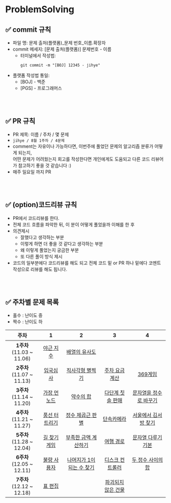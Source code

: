 # ProblemSolving

## ✅ commit 규칙
- 파일 명: 문제 출처(플랫폼)_문제 번호_이름.확장자
- commit 메세지: [문제 출처(플랫폼)] 문제번호 - 이름
    - 터미널에서 작성법: 
        ```
        git commit -m "[BOJ] 12345 - jihye"
        ```
- 플랫폼 작성법 통일: 
  * [BOJ] - 백준 
  * [PGS] - 프로그래머스

<br />
<br />

## ✅ PR 규칙

- PR 제목: 이름 / 주차 / 몇 문제
-  ```jihye / 8월 1주차 / 4문제 ```
-  comment는 자유이나 가능하다면, 이번주에 풀었던 문제의 알고리즘 분류가 어떻게 되는지, <br> 어떤 문제가 어려웠는지 회고를 작성한다면 개인에게도 도움되고 다른 코드 리뷰어가 참고하기 좋을 것 같습니다 :)
- 매주 일요일 까지 PR

<br />
<br />

## ✅ (option)코드리뷰 규칙

- PR에서 코드리뷰를 한다.
- 전체 코드 흐름을 파악한 뒤, 이 분이 어떻게 풀었을까 이해를 한 후 
- 의견제시
  -   잘했다고 생각하는 부분
  -   이렇게 하면 더 좋을 것 같다고 생각하는 부분
  -   왜 이렇게 풀었는지 궁금한 부분
  -   또 다른 풀이 방식 제시
- 코드의 일부분에다 코드리뷰를 해도 되고 전체 코드 밑 or PR 하나 밑에다 코멘트 작성으로 리뷰를 해도 됩니다.

<br />
<br />

## ✅ 주차별 문제 목록
- 홀수 : 난이도 중
- 짝수 : 난이도 하

|주차|1|2|3|4|
|:---:|:---:|:---:|:---:|:---:|
|**1주차**<br> (11.03 ~ 11.06)|[야근 지수](https://school.programmers.co.kr/learn/courses/30/lessons/12927)|[배열의 유사도](https://school.programmers.co.kr/learn/courses/30/lessons/120903)||
|**2주차**<br> (11.07 ~ 11.13)|[입국심사](https://school.programmers.co.kr/learn/courses/30/lessons/43238)|[직사각형 별찍기](https://school.programmers.co.kr/learn/courses/30/lessons/12969)|[주차 요금 계산](https://school.programmers.co.kr/learn/courses/30/lessons/92341)|[369게임](https://school.programmers.co.kr/learn/courses/30/lessons/120891)|
|**3주차**<br> (11.14 ~ 11.20)|[가장 먼 노드](https://school.programmers.co.kr/learn/courses/30/lessons/49189)|[약수의 합](https://school.programmers.co.kr/learn/courses/30/lessons/12928)|[다단계 칫솔 판매](https://school.programmers.co.kr/learn/courses/30/lessons/77486)|[문자열을 정수로 바꾸기](https://school.programmers.co.kr/learn/courses/30/lessons/12925)|
|**4주차**<br> (11.21 ~ 11.27)|[풍선 터트리기](https://school.programmers.co.kr/learn/courses/30/lessons/68646)|[정수 제곱근 판별](https://school.programmers.co.kr/learn/courses/30/lessons/12934)|[단속카메라](https://school.programmers.co.kr/learn/courses/30/lessons/42884)|[서울에서 김서방 찾기](https://school.programmers.co.kr/learn/courses/30/lessons/12919)|
|**5주차**<br> (11.28 ~ 12.04)|[길 찾기 게임](https://school.programmers.co.kr/learn/courses/30/lessons/42892)|[부족한 금액 계산하기](https://school.programmers.co.kr/learn/courses/30/lessons/82612)|[여행 경로](https://school.programmers.co.kr/learn/courses/30/lessons/43164)|[문자열 다루기 기본](https://school.programmers.co.kr/learn/courses/30/lessons/12918)|
|**6주차**<br> (12.05 ~ 12.11)|[불량 사용자](https://school.programmers.co.kr/learn/courses/30/lessons/64064)|[나머지가 1이 되는 수 찾기](https://school.programmers.co.kr/learn/courses/30/lessons/87389)|[디스크 컨트롤러](https://school.programmers.co.kr/learn/courses/30/lessons/42627)|[두 정수 사이의 합](https://school.programmers.co.kr/learn/courses/30/lessons/12912)|
|**7주차**<br> (12.12 ~ 12.18)|[표 편집](https://school.programmers.co.kr/learn/courses/30/lessons/81303)|[]()|[파괴되지 않은 건물](https://school.programmers.co.kr/learn/courses/30/lessons/92344)|[]()|

